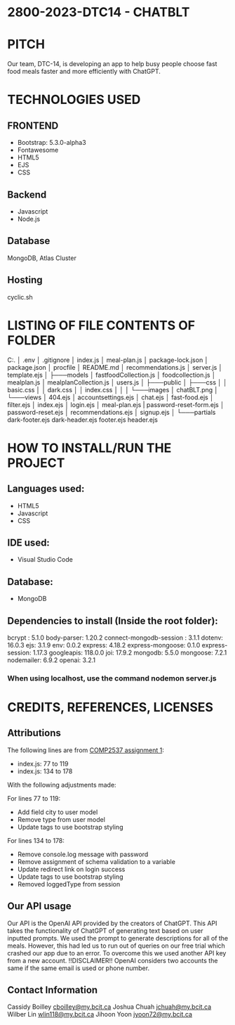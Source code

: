 # 2800-2023-DTC14 - CHATBLT

# PITCH
Our team, DTC-14, is developing an app to help busy people choose fast food meals faster and more efficiently with ChatGPT.

# TECHNOLOGIES USED

## FRONTEND

- Bootstrap: 5.3.0-alpha3
- Fontawesome
- HTML5
- EJS
- CSS

## Backend
 - Javascript
 - Node.js

## Database
 MongoDB, Atlas Cluster

## Hosting
cyclic.sh

# LISTING OF FILE CONTENTS OF FOLDER

C:.
│   .env
│   .gitignore
│   index.js
│   meal-plan.js
│   package-lock.json
│   package.json
│   procfile
│   README.md
│   recommendations.js
│   server.js
│   template.ejs
│
├───models
│       fastfoodCollection.js
│       foodcollection.js
│       mealplan.js
│       mealplanCollection.js
│       users.js
│
├───public
│   ├───css
│   │       basic.css
│   │       dark.css
│   │       index.css
│   │
│   └───images
│           chatBLT.png
│
└───views
    │   404.ejs
    │   accountsettings.ejs
    │   chat.ejs
    │   fast-food.ejs
    │   filter.ejs
    │   index.ejs
    │   login.ejs
    │   meal-plan.ejs
    |   password-reset-form.ejs
    │   password-reset.ejs
    │   recommendations.ejs
    │   signup.ejs
    │
    └───partials
            dark-footer.ejs
            dark-header.ejs
            footer.ejs
            header.ejs

# HOW TO INSTALL/RUN THE PROJECT

## Languages used:
- HTML5
- Javascript
- CSS

## IDE used:
- Visual Studio Code

## Database:
- MongoDB

## Dependencies to install (Inside the root folder):

 bcrypt : 5.1.0
 body-parser: 1.20.2
 connect-mongodb-session : 3.1.1
 dotenv: 16.0.3
 ejs: 3.1.9
 env: 0.0.2
 express: 4.18.2
 express-mongoose: 0.1.0
 express-session: 1.17.3
 googleapis: 118.0.0
 joi: 17.9.2
 mongodb: 5.5.0
 mongoose: 7.2.1
 nodemailer: 6.9.2
 openai: 3.2.1

 ### When using localhost, use the command nodemon server.js

# CREDITS, REFERENCES, LICENSES

## Attributions

The following lines are from [COMP2537 assignment 1](https://github.com/jyoonbcit/comp2537-assignment1/blob/master/app.js): <br>

- index.js: 77 to 119
- index.js: 134 to 178

With the following adjustments made: <br>

For lines 77 to 119:

- Add field city to user model
- Remove type from user model
- Update <a> tags to use bootstrap styling

For lines 134 to 178:

- Remove console.log message with password
- Remove assignment of schema validation to a variable
- Update redirect link on login success
- Update <a> tags to use bootstrap styling
- Removed loggedType from session

## Our API usage

Our API is the OpenAI API provided by the creators of ChatGPT. This API takes the functionality of ChatGPT of generating text based on user inputted prompts. We used the prompt to generate descriptions for all of the meals. However, this had led us to run out of queries on our free trial which crashed our app due to an error. To overcome this we used another API key from a new account. !!DISCLAIMER!! OpenAI considers two accounts the same if the same email is used or phone number.

## Contact Information

Cassidy Boilley  <cboilley@my.bcit.ca>
Joshua Chuah  <jchuah@my.bcit.ca>
Wilber Lin  <wlin118@my.bcit.ca>
Jihoon Yoon  <jyoon72@my.bcit.ca>
